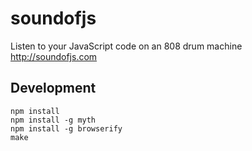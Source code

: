 soundofjs
=========

Listen to your JavaScript code on an 808 drum machine http://soundofjs.com

## Development

    npm install
    npm install -g myth
    npm install -g browserify
    make
    
